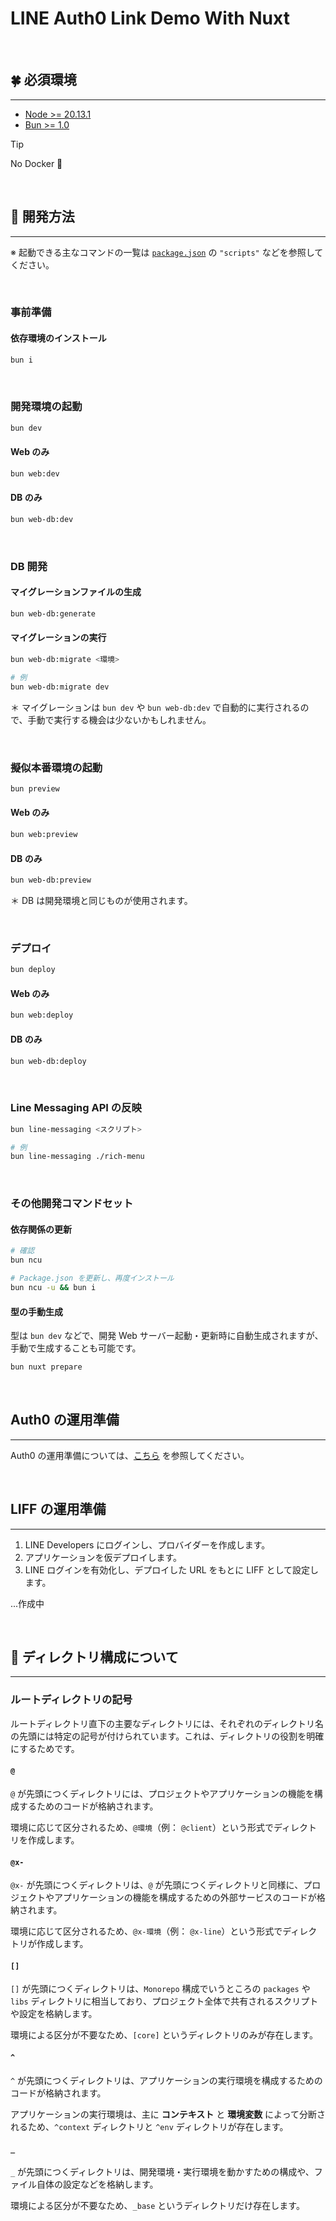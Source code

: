 # LINE Auth0 Link Demo With Nuxt

<br />

## 🍀 必須環境

---

- [Node >= 20.13.1](https://nodejs.org)
- [Bun >= 1.0](https://bun.sh)

> [!TIP]
> No Docker 🥳

<br />

## 🎱 開発方法

---

※ 起動できる主なコマンドの一覧は [`package.json`](./package.json) の `"scripts"` などを参照してください。

<br />

### 事前準備

#### 依存環境のインストール

```sh
bun i
```

<br />

### 開発環境の起動

```sh
bun dev
```

#### Web のみ

```sh
bun web:dev
```

#### DB のみ

```sh
bun web-db:dev
```

<br />

### DB 開発

#### マイグレーションファイルの生成

```sh
bun web-db:generate
```

#### マイグレーションの実行

```sh
bun web-db:migrate <環境>

# 例
bun web-db:migrate dev
```

＊ マイグレーションは `bun dev` や `bun web-db:dev` で自動的に実行されるので、手動で実行する機会は少ないかもしれません。

<br />

### 擬似本番環境の起動

```sh
bun preview
```

#### Web のみ

```sh
bun web:preview
```

#### DB のみ

```sh
bun web-db:preview
```

＊ DB は開発環境と同じものが使用されます。

<br />

### デプロイ

```sh
bun deploy
```

#### Web のみ

```sh
bun web:deploy
```

#### DB のみ

```sh
bun web-db:deploy
```

<br />

### Line Messaging API の反映

```sh
bun line-messaging <スクリプト>

# 例
bun line-messaging ./rich-menu
```

<br />

### その他開発コマンドセット

#### 依存関係の更新

```sh
# 確認
bun ncu

# Package.json を更新し、再度インストール
bun ncu -u && bun i
```

#### 型の手動生成

型は `bun dev` などで、開発 Web サーバー起動・更新時に自動生成されますが、手動で生成することも可能です。

```sh
bun nuxt prepare
```

<br />

## Auth0 の運用準備

---

Auth0 の運用準備については、[こちら](./_base/docs/auth0-starter-guide.md) を参照してください。

<br />

## LIFF の運用準備

---

1. LINE Developers にログインし、プロバイダーを作成します。
2. アプリケーションを仮デプロイします。
3. LINE ログインを有効化し、デプロイした URL をもとに LIFF として設定します。

...作成中

<br />

## 📁 ディレクトリ構成について

---

### ルートディレクトリの記号

ルートディレクトリ直下の主要なディレクトリには、それぞれのディレクトリ名の先頭には特定の記号が付けられています。これは、ディレクトリの役割を明確にするためです。

#### `@`

`@` が先頭につくディレクトリには、プロジェクトやアプリケーションの機能を構成するためのコードが格納されます。

環境に応じて区分されるため、`@環境`（例： `@client`）という形式でディレクトリを作成します。

#### `@x-`

`@x-` が先頭につくディレクトリは、`@` が先頭につくディレクトリと同様に、プロジェクトやアプリケーションの機能を構成するための外部サービスのコードが格納されます。

環境に応じて区分されるため、`@x-環境`（例： `@x-line`）という形式でディレクトリが作成します。

#### `[]`

`[]` が先頭につくディレクトリは、`Monorepo` 構成でいうところの `packages` や `libs` ディレクトリに相当しており、プロジェクト全体で共有されるスクリプトや設定を格納します。

環境による区分が不要なため、`[core]` というディレクトリのみが存在します。

#### `^`

`^` が先頭につくディレクトリは、アプリケーションの実行環境を構成するためのコードが格納されます。

アプリケーションの実行環境は、主に **コンテキスト** と **環境変数** によって分断されるため、`^context` ディレクトリと `^env` ディレクトリが存在します。

#### `_`

`_` が先頭につくディレクトリは、開発環境・実行環境を動かすための構成や、ファイル自体の設定などを格納します。

環境による区分が不要なため、`_base` というディレクトリだけ存在します。
